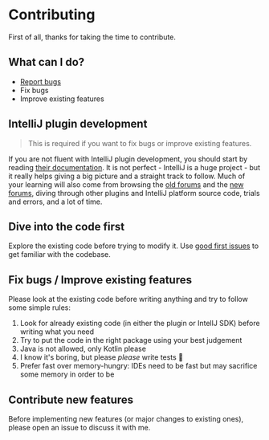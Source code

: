 # Contributing

First of all, thanks for taking the time to contribute.

## What can I do?

* [Report bugs](https://github.com/daniele-athome/hass-intellij-plugin/issues/new?template=bug_report.yml)
* Fix bugs
* Improve existing features

## IntelliJ plugin development

> This is required if you want to fix bugs or improve existing features.

If you are not fluent with IntelliJ plugin development, you should start by reading
[their documentation](https://plugins.jetbrains.com/docs/intellij/welcome.html). It is not perfect - IntelliJ is a huge
project - but it really helps giving a big picture and a straight track to follow. Much of your learning will also come
from browsing the [old forums](https://intellij-support.jetbrains.com/hc/en-us/community/topics/200366979-IntelliJ-IDEA-Open-API-and-Plugin-Development)
and the [new forums](https://platform.jetbrains.com/), diving through other plugins and IntelliJ platform source code,
trials and errors, and a lot of time.

## Dive into the code first

Explore the existing code before trying to modify it. Use [good first issues](https://github.com/daniele-athome/hass-intellij-plugin/issues?q=is%3Aissue%20state%3Aopen%20label%3A%22good%20first%20issue%22)
to get familiar with the codebase.

## Fix bugs / Improve existing features

Please look at the existing code before writing anything and try to follow some simple rules:

1. Look for already existing code (in either the plugin or IntellJ SDK) before writing what you need
2. Try to put the code in the right package using your best judgement
3. Java is not allowed, only Kotlin please
4. I know it's boring, but please _please_ write tests :smiling_face_with_three_hearts:
5. Prefer fast over memory-hungry: IDEs need to be fast but may sacrifice some memory in order to be

## Contribute new features

Before implementing new features (or major changes to existing ones), please open an issue to discuss it with me.
